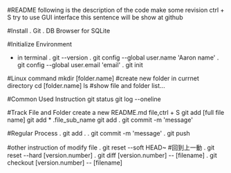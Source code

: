 #README
following is the description of the code
make some revision
ctrl + S
try to use GUI interface
this sentence will be show at github

#Install
. Git
. DB Browser for SQLite

#Initialize Environment
- in terminal
. git --version
. git config --global user.name 'Aaron name'
. git config --global user.email 'email'
. git init

#Linux command
mkdir [folder.name] #create new folder in currnet directory
cd [folder.name]
ls #show file and folder list...

#Common Used Instruction
git status
git log --oneline

#Track File and Folder
create a new README.md file,ctrl + S
git add [full file name]
git add * .file_sub_name
git add .
git commit -m 'message'

#Regular Process
. git add .
. git commit -m 'message'
. git push


#other instruction of modify file
. git reset --soft HEAD~ #回到上一動
. git reset --hard [version.number]
. git diff [version.number] -- [filename]
. git checkout [version.number] -- [filename]